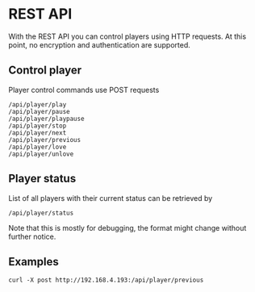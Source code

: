 # REST API

With the REST API you can control players using HTTP requests. At this point, no encryption and authentication are supported.

## Control player

Player control commands use POST requests
```
/api/player/play
/api/player/pause
/api/player/playpause
/api/player/stop
/api/player/next
/api/player/previous
/api/player/love
/api/player/unlove
```

## Player status

List of all players with their current status can be retrieved by
```
/api/player/status
```

Note that this is mostly for debugging, the format might change without further notice.

## Examples

```
curl -X post http://192.168.4.193:/api/player/previous
```
